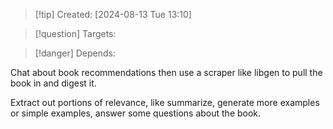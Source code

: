 
>[!tip] Created: [2024-08-13 Tue 13:10]

>[!question] Targets: 

>[!danger] Depends: 

Chat about book recommendations then use a scraper like libgen to pull the book in and digest it.

Extract out portions of relevance, like summarize, generate more examples or simple examples, answer some questions about the book.